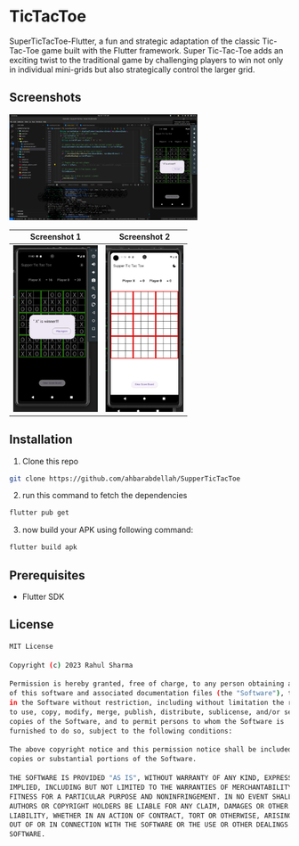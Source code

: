 # TicTacToe

SuperTicTacToe-Flutter, a fun and strategic adaptation of the classic Tic-Tac-Toe game built with the Flutter framework. Super Tic-Tac-Toe adds an exciting twist to the traditional game by challenging players to win not only in individual mini-grids but also strategically control the larger grid.

## Screenshots

<img src="screenshots/Screenshot from 2023-12-30 11-47-12.png" alt="Widget Toast Image" style="zoom:33%;" />

| Screenshot 1 | Screenshot 2 |
| --- | --- |
| <img src="screenshots/Screenshot from 2023-12-30 11-50-17.png" alt="Screenshot 1" style="zoom:33%;" /> | <img src="screenshots/Screenshot from 2023-12-30 11-58-31.png" alt="Screenshot 2" style="zoom:33%;" /> |





## Installation

1. Clone this repo

```sh
git clone https://github.com/ahbarabdellah/SupperTicTacToe
```

2. run this command to fetch the dependencies

```sh
flutter pub get
```

3. now build your APK using following command:

```sh
flutter build apk 
```

## Prerequisites

- Flutter SDK

## License

```sh
MIT License

Copyright (c) 2023 Rahul Sharma

Permission is hereby granted, free of charge, to any person obtaining a copy
of this software and associated documentation files (the "Software"), to deal
in the Software without restriction, including without limitation the rights
to use, copy, modify, merge, publish, distribute, sublicense, and/or sell
copies of the Software, and to permit persons to whom the Software is
furnished to do so, subject to the following conditions:

The above copyright notice and this permission notice shall be included in all
copies or substantial portions of the Software.

THE SOFTWARE IS PROVIDED "AS IS", WITHOUT WARRANTY OF ANY KIND, EXPRESS OR
IMPLIED, INCLUDING BUT NOT LIMITED TO THE WARRANTIES OF MERCHANTABILITY,
FITNESS FOR A PARTICULAR PURPOSE AND NONINFRINGEMENT. IN NO EVENT SHALL THE
AUTHORS OR COPYRIGHT HOLDERS BE LIABLE FOR ANY CLAIM, DAMAGES OR OTHER
LIABILITY, WHETHER IN AN ACTION OF CONTRACT, TORT OR OTHERWISE, ARISING FROM,
OUT OF OR IN CONNECTION WITH THE SOFTWARE OR THE USE OR OTHER DEALINGS IN THE
SOFTWARE.
```
